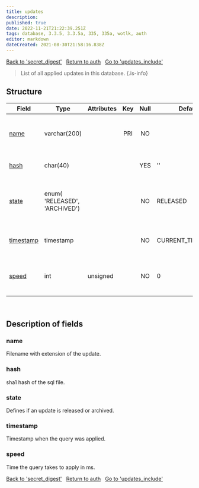 ```yaml
---
title: updates
description: 
published: true
date: 2022-11-21T21:22:39.251Z
tags: database, 3.3.5, 3.3.5a, 335, 335a, wotlk, auth
editor: markdown
dateCreated: 2021-08-30T21:58:16.838Z
---
```


<a href="https://trinitycore.info/en/database/335/auth/secret_digest" class="mt-5 v-btn v-btn--depressed v-btn--flat v-btn--outlined theme--light v-size--default darkblue--text text--lighten-3"><span class="v-btn__content"><i aria-hidden="true" class="v-icon notranslate v-icon--left mdi mdi-arrow-left theme--light"></i><span>Back to 'secret_digest'</span></span></a>&nbsp;&nbsp;&nbsp;<a href="https://trinitycore.info/en/database/335/auth/home" class="mt-5 v-btn v-btn--depressed v-btn--flat v-btn--outlined theme--light v-size--default darkblue--text text--lighten-3"><span class="v-btn__content"><i aria-hidden="true" class="v-icon notranslate v-icon--left mdi mdi-home-outline theme--light"></i><span>Return to auth</span></span></a>&nbsp;&nbsp;&nbsp;<a href="https://trinitycore.info/en/database/335/auth/updates_include" class="mt-5 v-btn v-btn--depressed v-btn--flat v-btn--outlined theme--light v-size--default darkblue--text text--lighten-3"><span class="v-btn__content"><span>Go to 'updates_include'</span><i aria-hidden="true" class="v-icon notranslate v-icon--right mdi mdi-arrow-right theme--light"></i></span></a>

> List of all applied updates in this database.
{.is-info}


## Structure

| Field | Type | Attributes | Key | Null | Default | Extra | Comment |
| --- | --- | --- | :---: | :---: | --- | --- | --- |
| [name](#name-alt) | varchar(200) |  | PRI | NO |  |  | filename with extension of the update. |
| [hash](#hash) | char(40) |  |  | YES | '' |  | sha1 hash of the sql file. |
| [state](#state) | enum(<br />'RELEASED',<br />'ARCHIVED') |  |  | NO | RELEASED |  | defines if an update is released or archived. |
| [timestamp](#timestamp) | timestamp |  |  | NO | CURRENT_TIMESTAMP | DEFAULT_GENERATED | timestamp when the query was applied. |
| [speed](#speed) | int | unsigned |  | NO | 0 |  | time the query takes to apply in ms. |
&nbsp;
## Description of fields

### name <!-- {#name-alt} -->
Filename with extension of the update.
&nbsp;

### hash
sha1 hash of the sql file.
&nbsp;

### state
Defines if an update is released or archived.
&nbsp;

### timestamp
Timestamp when the query was applied.
&nbsp;

### speed
Time the query takes to apply in ms.
&nbsp;

<a href="https://trinitycore.info/en/database/335/auth/secret_digest" class="mt-5 v-btn v-btn--depressed v-btn--flat v-btn--outlined theme--light v-size--default darkblue--text text--lighten-3"><span class="v-btn__content"><i aria-hidden="true" class="v-icon notranslate v-icon--left mdi mdi-arrow-left theme--light"></i><span>Back to 'secret_digest'</span></span></a>&nbsp;&nbsp;&nbsp;<a href="https://trinitycore.info/en/database/335/auth/home" class="mt-5 v-btn v-btn--depressed v-btn--flat v-btn--outlined theme--light v-size--default darkblue--text text--lighten-3"><span class="v-btn__content"><i aria-hidden="true" class="v-icon notranslate v-icon--left mdi mdi-home-outline theme--light"></i><span>Return to auth</span></span></a>&nbsp;&nbsp;&nbsp;<a href="https://trinitycore.info/en/database/335/auth/updates_include" class="mt-5 v-btn v-btn--depressed v-btn--flat v-btn--outlined theme--light v-size--default darkblue--text text--lighten-3"><span class="v-btn__content"><span>Go to 'updates_include'</span><i aria-hidden="true" class="v-icon notranslate v-icon--right mdi mdi-arrow-right theme--light"></i></span></a>
